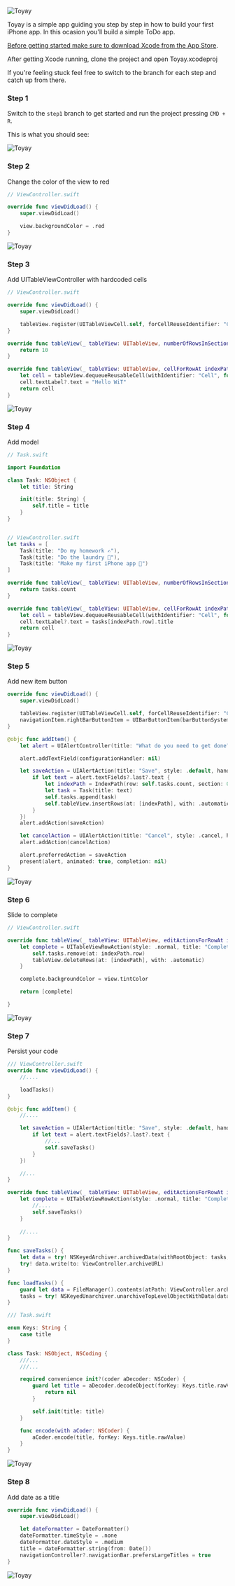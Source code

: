 ![Toyay](https://raw.githubusercontent.com/3lvis/Toyay/master/GitHub/banner.png)

Toyay is a simple app guiding you step by step in how to build your first iPhone app. In this ocasion you'll build a simple ToDo app.

[Before getting started make sure to download Xcode from the App Store](https://itunes.apple.com/no/app/xcode/id497799835?mt=12).

After getting Xcode running, clone the project and open Toyay.xcodeproj

If you're feeling stuck feel free to switch to the branch for each step and catch up from there.

### Step 1

Switch to the `step1` branch to get started and run the project pressing `CMD + R`.

This is what you should see:

![Toyay](https://raw.githubusercontent.com/3lvis/Toyay/master/GitHub/step-1.jpg)


### Step 2

Change the color of the view to red

```swift
// ViewController.swift

override func viewDidLoad() {
    super.viewDidLoad()

    view.backgroundColor = .red
}
```

![Toyay](https://raw.githubusercontent.com/3lvis/Toyay/master/GitHub/step-2.jpg)

### Step 3

Add UITableViewController with hardcoded cells

```swift
// ViewController.swift

override func viewDidLoad() {
    super.viewDidLoad()

    tableView.register(UITableViewCell.self, forCellReuseIdentifier: "Cell")
}

override func tableView(_ tableView: UITableView, numberOfRowsInSection section: Int) -> Int {
    return 10
}

override func tableView(_ tableView: UITableView, cellForRowAt indexPath: IndexPath) -> UITableViewCell {
    let cell = tableView.dequeueReusableCell(withIdentifier: "Cell", for: indexPath)
    cell.textLabel?.text = "Hello WiT"
    return cell
}
```

![Toyay](https://raw.githubusercontent.com/3lvis/Toyay/master/GitHub/step-3.jpg)

### Step 4

Add model

```swift
// Task.swift

import Foundation

class Task: NSObject {
    let title: String

    init(title: String) {
        self.title = title
    }
}


// ViewController.swift
let tasks = [
    Task(title: "Do my homework ✍️"),
    Task(title: "Do the laundry 👚"),
    Task(title: "Make my first iPhone app 📱")
]

override func tableView(_ tableView: UITableView, numberOfRowsInSection section: Int) -> Int {
    return tasks.count
}

override func tableView(_ tableView: UITableView, cellForRowAt indexPath: IndexPath) -> UITableViewCell {
    let cell = tableView.dequeueReusableCell(withIdentifier: "Cell", for: indexPath)
    cell.textLabel?.text = tasks[indexPath.row].title
    return cell
}
```

![Toyay](https://raw.githubusercontent.com/3lvis/Toyay/master/GitHub/step-4.jpg)

### Step 5

Add new item button

```swift
override func viewDidLoad() {
    super.viewDidLoad()

    tableView.register(UITableViewCell.self, forCellReuseIdentifier: "Cell")
    navigationItem.rightBarButtonItem = UIBarButtonItem(barButtonSystemItem: .add, target: self, action: #selector(addItem))
}

@objc func addItem() {
    let alert = UIAlertController(title: "What do you need to get done?", message: nil, preferredStyle: .alert)

    alert.addTextField(configurationHandler: nil)

    let saveAction = UIAlertAction(title: "Save", style: .default, handler: { _ in
        if let text = alert.textFields?.last?.text {
            let indexPath = IndexPath(row: self.tasks.count, section: 0)
            let task = Task(title: text)
            self.tasks.append(task)
            self.tableView.insertRows(at: [indexPath], with: .automatic)
        }
    })
    alert.addAction(saveAction)

    let cancelAction = UIAlertAction(title: "Cancel", style: .cancel, handler: nil)
    alert.addAction(cancelAction)

    alert.preferredAction = saveAction
    present(alert, animated: true, completion: nil)
}
```

![Toyay](https://raw.githubusercontent.com/3lvis/Toyay/master/GitHub/step-5.jpg)

### Step 6

Slide to complete

```swift
// ViewController.swift

override func tableView(_ tableView: UITableView, editActionsForRowAt indexPath: IndexPath) -> [UITableViewRowAction]? {
    let complete = UITableViewRowAction(style: .normal, title: "Complete") { _, indexPath in
        self.tasks.remove(at: indexPath.row)
        tableView.deleteRows(at: [indexPath], with: .automatic)
    }

    complete.backgroundColor = view.tintColor

    return [complete]

}
```

![Toyay](https://raw.githubusercontent.com/3lvis/Toyay/master/GitHub/step-6.jpg)

### Step 7

Persist your code

```swift
/// ViewController.swift
override func viewDidLoad() {
    //....

    loadTasks()
}

@objc func addItem() {
    //....

    let saveAction = UIAlertAction(title: "Save", style: .default, handler: { _ in
        if let text = alert.textFields?.last?.text {
            //...
            self.saveTasks()
        }
    })

    //...
}

override func tableView(_ tableView: UITableView, editActionsForRowAt indexPath: IndexPath) -> [UITableViewRowAction]? {
    let complete = UITableViewRowAction(style: .normal, title: "Complete") { _, indexPath in
        //....
        self.saveTasks()
    }
    
    //....
}

func saveTasks() {
    let data = try! NSKeyedArchiver.archivedData(withRootObject: tasks, requiringSecureCoding: false)
    try! data.write(to: ViewController.archiveURL)
}

func loadTasks() {
    guard let data = FileManager().contents(atPath: ViewController.archiveURL.path) else { return }
    tasks = try! NSKeyedUnarchiver.unarchiveTopLevelObjectWithData(data) as? [Task] ?? [Task]()
}

/// Task.swift

enum Keys: String {
    case title
}

class Task: NSObject, NSCoding {
    ///...
    ///...

    required convenience init?(coder aDecoder: NSCoder) {
        guard let title = aDecoder.decodeObject(forKey: Keys.title.rawValue) as? String else  {
            return nil
        }

        self.init(title: title)
    }

    func encode(with aCoder: NSCoder) {
        aCoder.encode(title, forKey: Keys.title.rawValue)
    }
}
```

![Toyay](https://raw.githubusercontent.com/3lvis/Toyay/master/GitHub/step-7.jpg)

### Step 8

Add date as a title

```swift
override func viewDidLoad() {
    super.viewDidLoad()

    let dateFormatter = DateFormatter()
    dateFormatter.timeStyle = .none
    dateFormatter.dateStyle = .medium
    title = dateFormatter.string(from: Date())
    navigationController?.navigationBar.prefersLargeTitles = true
}
```
![Toyay](https://raw.githubusercontent.com/3lvis/Toyay/master/GitHub/step-8.jpg)
